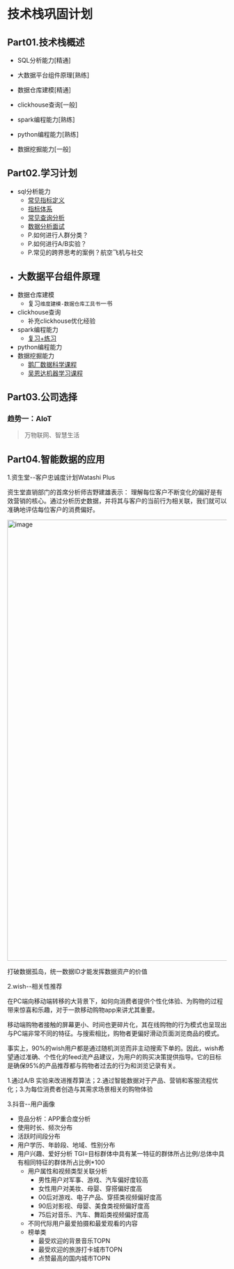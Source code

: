 # 技术栈巩固计划

## Part01.技术栈概述

- SQL分析能力[精通]

- 大数据平台组件原理[熟练]

- 数据仓库建模[精通]

- clickhouse查询[一般]

- spark编程能力[熟练]

- python编程能力[熟练]

- 数据挖掘能力[一般]

## Part02.学习计划


- sql分析能力
  - [常见指标定义](https://zhuanlan.zhihu.com/p/27672009)
  - [指标体系](https://www.zhihu.com/question/468227947)
  - [常见查询分析](https://www.zhihu.com/column/c_1352655958959734784)
  - [数据分析面试](https://zhuanlan.zhihu.com/p/45667817)
  - P.如何进行人群分类？
  - P.如何进行A/B实验？
  - P.常见的跨界思考的案例？航空飞机与社交
- 大数据平台组件原理
  - 
- 数据仓库建模
  - 复习`维度建模-数据仓库工具书`一书
- clickhouse查询 
  - 补充clickhouse优化经验 
- spark编程能力
  - [复习+练习](https://github.com/Quinn-CST-SZU/God-Of-BigData/blob/master/%E5%A4%A7%E6%95%B0%E6%8D%AE%E6%A1%86%E6%9E%B6%E5%AD%A6%E4%B9%A0/Spark_Transformation%E5%92%8CAction%E7%AE%97%E5%AD%90.md) 
- python编程能力
- 数据挖掘能力
  - [鹅厂数据科学课程](http://mooc.oa.com/my/course/993)
  - [吴恩达机器学习课程](https://study.163.com/course/courseMain.htm?courseId=1210076550&_trace_c_p_k2_=a14f1e2c7ea34579953b70b1c9d57448)


## Part03.公司选择
### 趋势一：AIoT
> 万物联网、智慧生活

## Part04.智能数据的应用

1.资生堂--客户忠诚度计划Watashi Plus

资生堂直销部门的首席分析师吉野建雄表示： 理解每位客户不断变化的偏好是有效营销的核心。通过分析历史数据，并将其与客户的当前行为相关联，我们就可以准确地评估每位客户的消费偏好。

<img width="1012" alt="image" src="https://user-images.githubusercontent.com/18082144/179176240-b198a1fb-2b0f-4818-859c-c5745ecbe678.png">

打破数据孤岛，统一数据ID才能发挥数据资产的价值


2.wish--相关性推荐

在PC端向移动端转移的大背景下，如何向消费者提供个性化体验、为购物的过程带来惊喜和乐趣，对于一款移动购物app来讲尤其重要。

移动端购物者接触的屏幕更小、时间也更碎片化，其在线购物的行为模式也呈现出与PC端非常不同的特征。与搜索相比，购物者更偏好滑动页面浏览商品的模式。

事实上，90%的wish用户都是通过随机浏览而非主动搜索下单的。因此，wish希望通过准确、个性化的feed流产品建议，为用户的购买决策提供指导。它的目标是确保95%的产品推荐都与购物者过去的行为和浏览记录有关。

1.通过A/B 实验来改进推荐算法；2.通过智能数据对于产品、营销和客服流程优化；3.为每位消费者创造与其需求场景相关的购物体验


3.抖音--用户画像
- 竞品分析：APP重合度分析
- 使用时长、频次分布
- 活跃时间段分布
- 用户学历、年龄段、地域、性别分布
- 用户兴趣、爱好分析 TGI=目标群体中具有某一特征的群体所占比例/总体中具有相同特征的群体所占比例*100
  - 用户属性和视频类型关联分析
    - 男性用户对军事、游戏、汽车偏好度较高
    - 女性用户对美妆、母婴、穿搭偏好度高
    - 00后对游戏、电子产品、穿搭类视频偏好度高
    - 90后对影视、母婴、美食类视频偏好度高
    - 75后对音乐、汽车、舞蹈类视频偏好度高
  - 不同代际用户最爱拍摄和最爱观看的内容
  - 榜单类
    - 最受欢迎的背景音乐TOPN
    - 最受欢迎的旅游打卡城市TOPN
    - 点赞最高的国内城市TOPN








